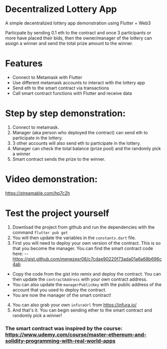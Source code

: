 # Decentralized Lottery App

A simple decentralized lottery app demonstration using Flutter + Web3

Particpate by sending 0.1 eth to the contract and once 3 participants or more have placed their bids, then the owner/manager of the lottery can assign a winner and send the total prize amount to the winner.

# Features

- Connect to Metamask with Flutter
- Use different metamask accounts to interact with the lottery app
- Send eth to the smart contract via transactions
- Call smart contract functions with Flutter and receive data

# Step by step demonstration: 

1) Connect to metamask.
2) Manager (aka person who deployed the contract) can send eth to participate in the lottery.
3) 3 other accounts will also send eth to participate in the lottery.
4) Manager can check the total balance (prize pool) and the randomly pick a winner
5) Smart contract sends the prize to the winner.

# Video demonstration: 
https://streamable.com/hp7c2h

# Test the project yourself
1) Download the project from github and run the dependencies with the command `flutter pub get`
2) You will then update the variables in the `constants.dart` file.
3) First you will need to deploy your own version of the contract. This is so that you become the manager. You can find the smart contract code here:         -- https://gist.github.com/menezesr08/c7cdae90220f73ada01a6a68b696c4ab
- Copy the code from the gist into remix and deploy the contract. You can then update the `contractAddress` with your own contract address.
- You can also update the `managerPublicKey` with the public address of the account that you used to deploy the contract.
- You are now the manager of the smart contract!
4) You can also grab your own `infuraUrl` from https://infura.io/
5) And that's it. You can begin sending ether to the smart contract and randomly pick a winner!

  
### The smart contract was inspired by the course: https://www.udemy.com/course/master-ethereum-and-solidity-programming-with-real-world-apps
